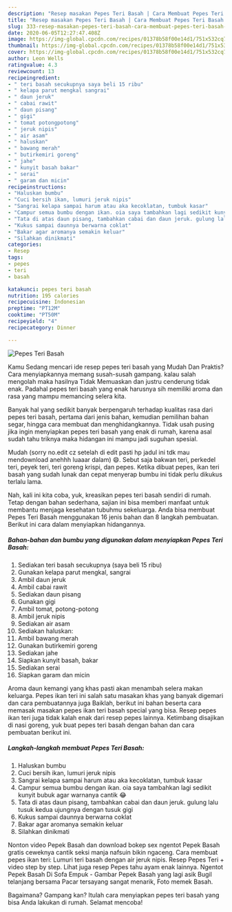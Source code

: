 ```yaml
---
description: "Resep masakan Pepes Teri Basah | Cara Membuat Pepes Teri Basah Yang Menggugah Selera"
title: "Resep masakan Pepes Teri Basah | Cara Membuat Pepes Teri Basah Yang Menggugah Selera"
slug: 333-resep-masakan-pepes-teri-basah-cara-membuat-pepes-teri-basah-yang-menggugah-selera
date: 2020-06-05T12:27:47.408Z
image: https://img-global.cpcdn.com/recipes/01378b58f00e14d1/751x532cq70/pepes-teri-basah-foto-resep-utama.jpg
thumbnail: https://img-global.cpcdn.com/recipes/01378b58f00e14d1/751x532cq70/pepes-teri-basah-foto-resep-utama.jpg
cover: https://img-global.cpcdn.com/recipes/01378b58f00e14d1/751x532cq70/pepes-teri-basah-foto-resep-utama.jpg
author: Leon Wells
ratingvalue: 4.3
reviewcount: 13
recipeingredient:
- " teri basah secukupnya saya beli 15 ribu"
- " kelapa parut mengkal sangrai"
- " daun jeruk"
- " cabai rawit"
- " daun pisang"
- " gigi"
- " tomat potongpotong"
- " jeruk nipis"
- " air asam"
- " haluskan"
- " bawang merah"
- " butirkemiri goreng"
- " jahe"
- " kunyit basah bakar"
- " serai"
- " garam dan micin"
recipeinstructions:
- "Haluskan bumbu"
- "Cuci bersih ikan, lumuri jeruk nipis"
- "Sangrai kelapa sampai harum atau aka kecoklatan, tumbuk kasar"
- "Campur semua bumbu dengan ikan. oia saya tambahkan lagi sedikit kunyit bubuk agar warnanya cantik 😂"
- "Tata di atas daun pisang, tambahkan cabai dan daun jeruk. gulung lalu tusuk kedua ujungnya dengan tusuk gigi"
- "Kukus sampai daunnya berwarna coklat"
- "Bakar agar aromanya semakin keluar"
- "Silahkan dinikmati"
categories:
- Resep
tags:
- pepes
- teri
- basah

katakunci: pepes teri basah 
nutrition: 195 calories
recipecuisine: Indonesian
preptime: "PT12M"
cooktime: "PT50M"
recipeyield: "4"
recipecategory: Dinner

---
```



![Pepes Teri Basah](https://img-global.cpcdn.com/recipes/01378b58f00e14d1/751x532cq70/pepes-teri-basah-foto-resep-utama.jpg)

Kamu Sedang mencari ide resep pepes teri basah yang Mudah Dan Praktis? Cara menyiapkannya memang susah-susah gampang. kalau salah mengolah maka hasilnya Tidak Memuaskan dan justru cenderung tidak enak. Padahal pepes teri basah yang enak harusnya sih memiliki aroma dan rasa yang mampu memancing selera kita.

Banyak hal yang sedikit banyak berpengaruh terhadap kualitas rasa dari pepes teri basah, pertama dari jenis bahan, kemudian pemilihan bahan segar, hingga cara membuat dan menghidangkannya. Tidak usah pusing jika ingin menyiapkan pepes teri basah yang enak di rumah, karena asal sudah tahu triknya maka hidangan ini mampu jadi suguhan spesial.

Mudah (sorry no.edit cz setelah di edit pasti hp jadul ini tdk mau mendownload anehhh luaaar dalam) 😄. Sebut saja bakwan teri, perkedel teri, peyek teri, teri goreng krispi, dan pepes. Ketika dibuat pepes, ikan teri basah yang sudah lunak dan cepat menyerap bumbu ini tidak perlu dikukus terlalu lama.


Nah, kali ini kita coba, yuk, kreasikan pepes teri basah sendiri di rumah. Tetap dengan bahan sederhana, sajian ini bisa memberi manfaat untuk membantu menjaga kesehatan tubuhmu sekeluarga. Anda bisa membuat Pepes Teri Basah menggunakan 16 jenis bahan dan 8 langkah pembuatan. Berikut ini cara dalam menyiapkan hidangannya.

<!--inarticleads1-->

##### Bahan-bahan dan bumbu yang digunakan dalam menyiapkan Pepes Teri Basah:

1. Sediakan  teri basah secukupnya (saya beli 15 ribu)
1. Gunakan  kelapa parut mengkal, sangrai
1. Ambil  daun jeruk
1. Ambil  cabai rawit
1. Sediakan  daun pisang
1. Gunakan  gigi
1. Ambil  tomat, potong-potong
1. Ambil  jeruk nipis
1. Sediakan  air asam
1. Sediakan  haluskan:
1. Ambil  bawang merah
1. Gunakan  butirkemiri goreng
1. Sediakan  jahe
1. Siapkan  kunyit basah, bakar
1. Sediakan  serai
1. Siapkan  garam dan micin


Aroma daun kemangi yang khas pasti akan menambah selera makan keluarga. Pepes ikan teri ini salah satu masakan khas yang banyak digemari dan cara pembuatannya juga Baiklah, berikut ini bahan beserta cara memasak masakan pepes ikan teri basah special yang bisa. Resep pepes ikan teri juga tidak kalah enak dari resep pepes lainnya. Ketimbang disajikan di nasi goreng, yuk buat pepes teri basah dengan bahan dan cara pembuatan berikut ini. 

<!--inarticleads2-->

##### Langkah-langkah membuat Pepes Teri Basah:

1. Haluskan bumbu
1. Cuci bersih ikan, lumuri jeruk nipis
1. Sangrai kelapa sampai harum atau aka kecoklatan, tumbuk kasar
1. Campur semua bumbu dengan ikan. oia saya tambahkan lagi sedikit kunyit bubuk agar warnanya cantik 😂
1. Tata di atas daun pisang, tambahkan cabai dan daun jeruk. gulung lalu tusuk kedua ujungnya dengan tusuk gigi
1. Kukus sampai daunnya berwarna coklat
1. Bakar agar aromanya semakin keluar
1. Silahkan dinikmati


Nonton video Pepek Basah dan download bokep sex ngentot Pepek Basah gratis ceweknya cantik seksi manja nafsuin bikin ngaceng. Cara membuat pepes ikan teri: Lumuri teri basah dengan air jeruk nipis. Resep Pepes Teri + video step by step. Lihat juga resep Pepes tahu ayam enak lainnya. Ngentot Pepek Basah Di Sofa Empuk - Gambar Pepek Basah yang lagi asik Bugil telanjang bersama Pacar tersayang sangat menarik, Foto memek Basah. 

Bagaimana? Gampang kan? Itulah cara menyiapkan pepes teri basah yang bisa Anda lakukan di rumah. Selamat mencoba!
